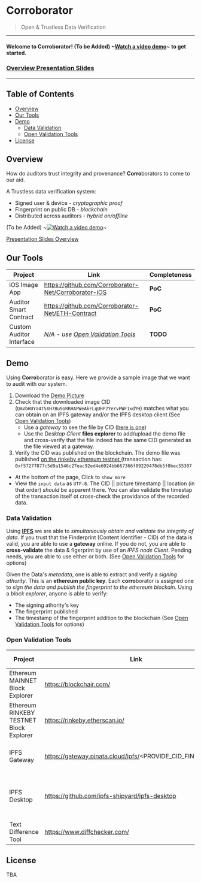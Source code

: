 # Corroborator
> Open &amp; Trustless Data Verification

---

#### Welcome to Corroborator! (To be Added) ~[Watch a video demo](https://www.youtube.com/)~  to get started.

### [Overview Presentation Slides](https://docs.google.com/presentation/d/1tid3rLwj4DxNinqXEinlbSFWoJ9HQ7RwI4ALeHtcZn8/edit?usp=sharing)

---

## Table of Contents

- [Overview](#overview)
- [Our Tools](#our-tools)
- [Demo](#demo)
  - [Data Validation](#data-validation)
  - [Open Validation Tools](#open-validation-tools)
- [License](#license)

## Overview

How do auditors trust integrity and provenance? 
**Corro**borators to come to our aid.

A Trustless data verification system:
- Signed user & device - *cryptographic proof*
- Fingerprint on public DB - *blockchain*
- Distributed across auditors  - *hybrid on/offline*

(To be Added) ~[![Watch a video demo](img/TBD.png)](https://www.youtube.com/)~

[Presentation Slides Overview](https://docs.google.com/presentation/d/1tid3rLwj4DxNinqXEinlbSFWoJ9HQ7RwI4ALeHtcZn8/edit?usp=sharing)


## Our Tools

| Project | Link | Completeness |
|----------|---------|--------------|
| iOS Image App | https://github.com/Corroborator-Net/Corroborator-iOS  | **PoC** |
| Auditor Smart Contract | https://github.com/Corroborator-Net/ETH-Contract | **PoC** |
| Custom Auditor Interface | *N/A - use [Open Validation Tools](#open-validation-tools)* | **TODO** |


## Demo

Using **Corro**borator is easy. Here we provide a sample image that we want to audit with our system. 

1. Download the [Demo Picture](QmVbHUYa4T5XH7Bu9oRRHAPWeAkFLqUHP2YervPWF1xdYH.jpeg)
2. Check that the downloaded image CID (`QmVbHUYa4T5XH7Bu9oRRHAPWeAkFLqUHP2YervPWF1xdYH`) matches what you can obtain on an IPFS gateway and/or the IPFS desktop client (See [Open Validation Tools](#open-validation-tools))
    - Use a *gateway* to see the file by CID ([here is one](https://gateway.pinata.cloud/ipfs/QmVbHUYa4T5XH7Bu9oRRHAPWeAkFLqUHP2YervPWF1xdYH))
    - Use the *Desktop Client* **files explorer** to add/upload the demo file and cross-verify that the file indeed has the same CID generated as the file viewed at a gateway.
3. Verify the CID was published on the blockchain. The demo file was published [on the rinkeby ethereum testnet ](https://rinkeby.etherscan.io/tx/0xf57277877c5d9a1546c27eac92ed4e6024bb667366f89220478db5f0bec55307) (transaction has: `0xf57277877c5d9a1546c27eac92ed4e6024bb667366f89220478db5f0bec55307`
  - At the bottom of the page, Click to `show more`
  - View the `input data` as `UTF-8`. The CID || picture timestamp || location (in that order)  _should_ be apparent there. You can also validate the timestap of the transaction itself ot cross-check the providance of the recorded data.
  

### Data Validation

Using **[IPFS](https://ipfs.io)** we are able to *simultaniously obtain and validate the integrity of data*. If you trust that the Finderprint (Content Identifier - CID) of the data is valid, you are able to use a **gateway** online. If you do not, you are able to **cross-validate** the data & figerprint by use of an *IPFS node Client*. Pending needs, you are able to use either or both. (See [Open Validation Tools](#open-validation-tools) for options)

Given the Data's *metadata*, one is able to extract and verify a *signing athority*. This is an **ethereum public key**. Each **corro**borator is assigned one to *sign the data and publish the fingerprint to the ethereum blockain*. Using a *block explorer*, anyone is able to verify:
- The signing athority's key
- The fingerprint published
- The timestamp of the fingerprint addition to the blockchain
(See [Open Validation Tools](#open-validation-tools) for options)

### Open Validation Tools

| Project | Link | What it Does |
|----------|---------|--------------|
| Ethereum MAINNET Block Explorer | https://blockchair.com/ | Figerprint & Data Provenance (Production)|
| Ethereum RINKEBY TESTNET Block Explorer | https://rinkeby.etherscan.io/ | Figerprint & Data Provenance (Testing)|
| IPFS Gateway | https://gateway.pinata.cloud/ipfs/<PROVIDE_CID_FINGERPRINT> | Fingerprint & Data Validation (online)|
| IPFS Desktop | https://github.com/ipfs-shipyard/ipfs-desktop | Fingerprint & Data cross-validation Client (download)|
| Text Difference Tool | https://www.diffchecker.com/ | Crosscheck CIDs and Hashes|

## License

TBA
